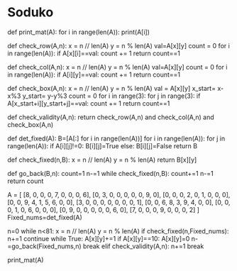 # Soduko

def print_mat(A):
    for i in range(len(A)):
        print(A[i])

def check_row(A,n):
    x = n // len(A)
    y = n % len(A)
    val=A[x][y]
    count = 0
    for i in range(len(A)):
        if A[x][i]==val:
            count += 1
    return count==1

def check_col(A,n):
    x = n // len(A)
    y = n % len(A)
    val=A[x][y]
    count = 0
    for i in range(len(A)):
        if A[i][y]==val:
            count += 1
    return count==1

def check_box(A,n):
    x = n // len(A)
    y = n % len(A)
    val = A[x][y]
    x_start= x-x%3
    y_start= y-y%3
    count = 0
    for i in range(3):
        for j in range(3):
            if A[x_start+i][y_start+j]==val:
                count += 1
    return count==1

def check_validity(A,n):
    return check_row(A,n) and check_col(A,n) and check_box(A,n)

def det_fixed(A):
    B=[A[:] for i in range(len(A))]
    for i in range(len(A)):
        for j in range(len(A)):
            if A[i][j]!=0:
                B[i][j]=True
            else:
                B[i][j]=False
    return B

def check_fixed(n,B):
    x = n // len(A)
    y = n % len(A)
    return B[x][y]

def go_back(B,n):
    count=1
    n-=1
    while check_fixed(n,B):
        count+=1
        n-=1
    return count



A = [
    [8, 0, 0, 0, 7, 0, 0, 0, 6],
    [0, 3, 0, 0, 0, 0, 0, 9, 0],
    [0, 0, 0, 2, 0, 1, 0, 0, 0],
    [0, 0, 9, 4, 1, 5, 6, 0, 0],
    [3, 0, 0, 0, 0, 0, 0, 0, 1],
    [0, 0, 6, 8, 3, 9, 4, 0, 0],
    [0, 0, 0, 1, 0, 6, 0, 0, 0],
    [0, 9, 0, 0, 0, 0, 0, 6, 0],
    [7, 0, 0, 0, 9, 0, 0, 0, 2]
]
Fixed_nums=det_fixed(A)

n=0
while n<81:
    x = n // len(A)
    y = n % len(A)
    if check_fixed(n,Fixed_nums):
        n+=1
        continue
    while True:
        A[x][y]+=1
        if A[x][y]==10:
            A[x][y]=0
            n-=go_back(Fixed_nums,n)
            break
        elif check_validity(A,n):
            n+=1
            break

print_mat(A)






